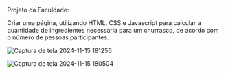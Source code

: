 Projeto da Faculdade:

Criar uma página, utilizando HTML, CSS e Javascript para calcular a quantidade de ingredientes necessária para um churrasco, 
de acordo com o número de pessoas participantes.

![Captura de tela 2024-11-15 181256](https://github.com/user-attachments/assets/126ac74b-aa3e-4a3c-9b9e-df165b738e8e)




![Captura de tela 2024-11-15 180504](https://github.com/user-attachments/assets/1d175e1d-a37e-4ca1-b6a4-e66d318991bb)
